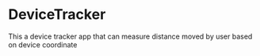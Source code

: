 # DeviceTracker
This a device tracker app that can measure distance moved by user based on device coordinate
